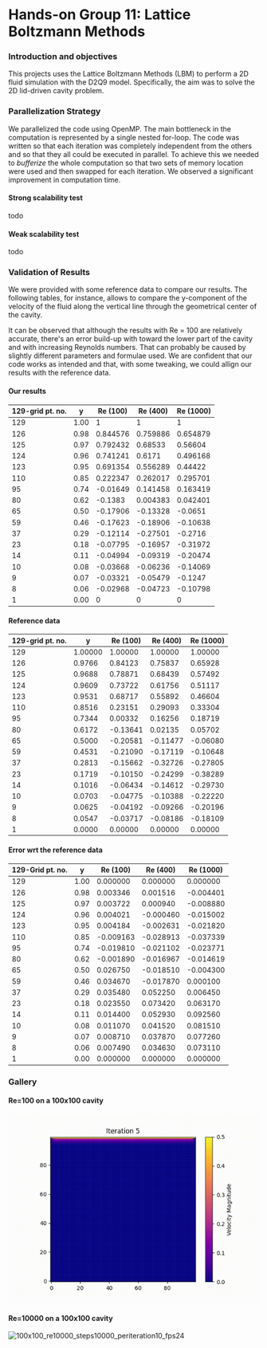 # Hands-on Group 11: Lattice Boltzmann Methods 
### Introduction and objectives
This projects uses the Lattice Boltzmann Methods (LBM) to perform a 2D fluid simulation with the D2Q9 model. Specifically, the aim was to solve the 2D lid-driven cavity problem.

### Parallelization Strategy
We parallelized the code using OpenMP. The main bottleneck in the computation is represented by a single nested for-loop. The code was written so that each iteration was completely independent from the others and so that they all could be executed in parallel. To achieve this we needed to *bufferize* the whole computation so that two sets of memory location were used and then swapped for each iteration.
We observed a significant improvement in computation time.

#### Strong scalability test
todo

#### Weak scalability test
todo

### Validation of Results
We were provided with some reference data to compare our results.
The following tables, for instance, allows to compare the y-component of the velocity of the fluid along the vertical line through the geometrical center of the cavity.  

It can be observed that although the results with Re = 100 are relatively accurate, there's an error build-up with toward the lower part of the cavity and with increasing Reynolds numbers. That can probably be caused by slightly different parameters and formulae used. We are confident that our code works as intended and that, with some tweaking, we could allign our results with the reference data.


#### Our results
| 129-grid pt. no. | y       | Re (100)  | Re (400)  | Re (1000) |
|------------------|---------|-----------|-----------|-----------|
| 129              | 1.00    | 1         | 1         | 1         |
| 126              | 0.98    | 0.844576  | 0.759886  | 0.654879  |
| 125              | 0.97    | 0.792432  | 0.68533   | 0.56604   |
| 124              | 0.96    | 0.741241  | 0.6171    | 0.496168  |
| 123              | 0.95    | 0.691354  | 0.556289  | 0.44422   |
| 110              | 0.85    | 0.222347  | 0.262017  | 0.295701  |
| 95               | 0.74    | -0.01649  | 0.141458  | 0.163419  |
| 80               | 0.62    | -0.1383   | 0.004383  | 0.042401  |
| 65               | 0.50    | -0.17906  | -0.13328  | -0.0651   |
| 59               | 0.46    | -0.17623  | -0.18906  | -0.10638  |
| 37               | 0.29    | -0.12114  | -0.27501  | -0.2716   |
| 23               | 0.18    | -0.07795  | -0.16957  | -0.31972  |
| 14               | 0.11    | -0.04994  | -0.09319  | -0.20474  |
| 10               | 0.08    | -0.03668  | -0.06236  | -0.14069  |
| 9                | 0.07    | -0.03321  | -0.05479  | -0.1247   |
| 8                | 0.06    | -0.02968  | -0.04723  | -0.10798  |
| 1                | 0.00    | 0         | 0         | 0         |


#### Reference data
| 129-grid pt. no. | y      | Re (100)  | Re (400)  | Re (1000) |
|------------------|---------|-----------|-----------|-----------|
| 129              | 1.00000 | 1.00000   | 1.00000   | 1.00000   |
| 126              | 0.9766  | 0.84123   | 0.75837   | 0.65928   |
| 125              | 0.9688  | 0.78871   | 0.68439   | 0.57492   |
| 124              | 0.9609  | 0.73722   | 0.61756   | 0.51117   |
| 123              | 0.9531  | 0.68717   | 0.55892   | 0.46604   |
| 110              | 0.8516  | 0.23151   | 0.29093   | 0.33304   |
| 95               | 0.7344  | 0.00332   | 0.16256   | 0.18719   |
| 80               | 0.6172  | -0.13641  | 0.02135   | 0.05702   |
| 65               | 0.5000  | -0.20581  | -0.11477  | -0.06080  |
| 59               | 0.4531  | -0.21090  | -0.17119  | -0.10648  |
| 37               | 0.2813  | -0.15662  | -0.32726  | -0.27805  |
| 23               | 0.1719  | -0.10150  | -0.24299  | -0.38289  |
| 14               | 0.1016  | -0.06434  | -0.14612  | -0.29730  |
| 10               | 0.0703  | -0.04775  | -0.10388  | -0.22220  |
| 9                | 0.0625  | -0.04192  | -0.09266  | -0.20196  |
| 8                | 0.0547  | -0.03717  | -0.08186  | -0.18109  |
| 1                | 0.0000  | 0.00000   | 0.00000   | 0.00000   |

#### Error wrt the reference data
| 129-Grid pt. no. | y    | Re (100)    | Re (400)    | Re (1000)   |
|------------------|------|-------------|-------------|-------------|
| 129              | 1.00 | 0.000000    | 0.000000    | 0.000000    |
| 126              | 0.98 | 0.003346    | 0.001516    | -0.004401   |
| 125              | 0.97 | 0.003722    | 0.000940    | -0.008880   |
| 124              | 0.96 | 0.004021    | -0.000460   | -0.015002   |
| 123              | 0.95 | 0.004184    | -0.002631   | -0.021820   |
| 110              | 0.85 | -0.009163   | -0.028913   | -0.037339   |
| 95               | 0.74 | -0.019810   | -0.021102   | -0.023771   |
| 80               | 0.62 | -0.001890   | -0.016967   | -0.014619   |
| 65               | 0.50 | 0.026750    | -0.018510   | -0.004300   |
| 59               | 0.46 | 0.034670    | -0.017870   | 0.000100    |
| 37               | 0.29 | 0.035480    | 0.052250    | 0.006450    |
| 23               | 0.18 | 0.023550    | 0.073420    | 0.063170    |
| 14               | 0.11 | 0.014400    | 0.052930    | 0.092560    |
| 10               | 0.08 | 0.011070    | 0.041520    | 0.081510    |
| 9                | 0.07 | 0.008710    | 0.037870    | 0.077260    |
| 8                | 0.06 | 0.007490    | 0.034630    | 0.073110    |
| 1                | 0.00 | 0.000000    | 0.000000    | 0.000000    |


### Gallery

#### Re=100 on a 100x100 cavity
![100x100_re100_steps5000_periteration5_fps24](./media/100x100_re100_steps5000_periteration5_fps24.gif)

#### Re=10000 on a 100x100 cavity
![100x100_re10000_steps10000_periteration10_fps24](./media/100x100_re10000_steps10000_periteration10_fps24.gif)